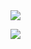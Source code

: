 <img src="https://capsule-render.vercel.app/api?type=waving&color=auto&height=200&section=header&text=Deapung%20GibHub!!&fontSize=90" />

<img src="https://github-readme-stats.vercel.app/api/top-langs/?username=dpung1&layout=compact"><br><br>
